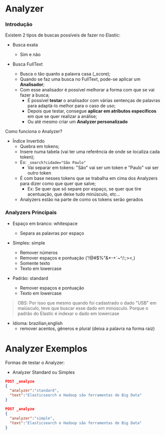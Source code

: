 # Analyzer

### Introdução 

Existem 2 tipos de buscas possíveis de fazer no Elastic:

- Busca exata
  - Sim e não

- Busca FullText
  - Busca o tão quanto a palavra casa (_score);
  - Quando se faz uma busca no FullText, pode-se aplicar um **Analisador**;
  - Com esse analisador é possível melhorar a forma com que se vai fazer a busca;
    - É possível **testar** o analisador com várias sentenças de palavras para adaptá-lo melhor para o caso de uso;
    - Depois que testar, consegue **aplicar em atributos específicos** em que se quer realizar a análise;
    - Ou até mesmo criar um **Analyzer personalizado**

Como funciona o Analyzer?

- Índice Invertido
  - Quebra em tokens;
  - Insere numa tabela (vai ter uma referência de onde se localiza cada token);
  - Ex: ```_search?cidade="São Paulo"```
    - Vai separar em tokens: "São" vai ser um token e "Paulo" vai ser outro token
  - É com base nesses tokens que se trabalha em cima dos Analyzers para dizer como que quer que salve;
    - Ex: Se quer que só separe por espaço, se quer que tire acentuação, que deixe tudo minúsculo, etc...
  - Analyzers estão na parte de como os tokens serão gerados

### Analyzers Principais

- Espaço em branco: whitespace
  - Separa as palavras por espaço

- Simples: simple
  - Remover números
  - Remover espaços e pontuação ('!@#$%"&*-+`~^/:;><,)
  - Somente texto
  - Texto em lowercase

- Padrão: standard
  - Remover espaços e pontuação
  - Texto em lowercase 

> OBS: Por isso que mesmo quando foi cadastrado o dado "USB" em maiúsculo, teve que buscar esse dado em minúsculo. Porque o padrão do Elastic é indexar o dado em lowercase

- Idioma: brazilian,english
  - remover acentos, gêneros e plural (deixa a palavra na forma raiz)

# Analyzer Exemplos

Formas de testar o Analyzer:

- Analyzer Standard ou Simples

```json
POST _analyze
{
  "analyzer":"standard",
  "text":"Elasticsearch e Hadoop são ferramentas de Big Data"
}
```
```json
POST _analyze
{
  "analyzer":"simple",
  "text":"Elasticsearch e Hadoop são ferramentas de Big Data"
}
```